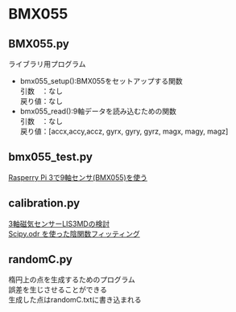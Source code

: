 ﻿# BMX055

## BMX055.py
ライブラリ用プログラム  
- bmx055_setup():BMX055をセットアップする関数  
	引数　：なし  
	戻り値：なし  
- bmx055_read():9軸データを読み込むための関数  
	引数　：なし  
	戻り値：[accx,accy,accz, gyrx, gyry, gyrz, magx, magy, magz]　　

## bmx055_test.py
[Rasperry Pi 3で9軸センサ(BMX055)を使う](https://qiita.com/hiro-han/items/ca881a6c76559af9f57a)

## calibration.py
[3軸磁気センサーLIS3MDの検討](https://research.itplants.com/?p=1787)  
[Scipy.odr を使った陰関数フィッティング](http://pota.hatenablog.jp/entry/2014/10/31/033326)  

## randomC.py
楕円上の点を生成するためのプログラム  
誤差を生じさせることができる  
生成した点はrandomC.txtに書き込まれる
